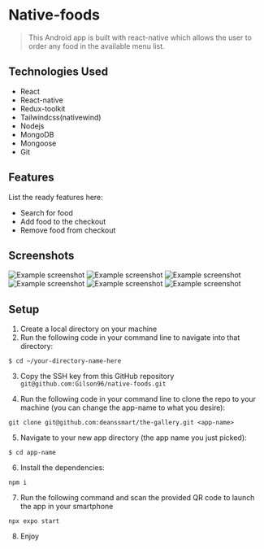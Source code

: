 # Native-foods
>This Android app is built with react-native which allows the user to order any food in the available menu list.  

## Technologies Used
- React
- React-native
- Redux-toolkit
- Tailwindcss(nativewind)
- Nodejs
- MongoDB
- Mongoose
- Git

## Features
List the ready features here:
- Search for food 
- Add food to the checkout
- Remove food from checkout

## Screenshots
![Example screenshot](https://github.com/Gilson96/native-foods/blob/master/assets/projects_screenshots/Dashboard.png)
![Example screenshot](https://github.com/Gilson96/native-foods/blob/master/assets/projects_screenshots/Food.png)
![Example screenshot](https://github.com/Gilson96/native-foods/blob/master/assets/projects_screenshots/Search.png)
![Example screenshot](https://github.com/Gilson96/native-foods/blob/master/assets/projects_screenshots/Order.png)
![Example screenshot](https://github.com/Gilson96/native-foods/blob/master/assets/projects_screenshots/DeliveryAnimation.png)
![Example screenshot](https://github.com/Gilson96/native-foods/blob/master/assets/projects_screenshots/Map.png)

## Setup
1. Create a local directory on your machine
2. Run the following code in your command line to navigate into that directory: 

```shell 
$ cd ~/your-directory-name-here
```
3. Copy the SSH key from this GitHub repository `git@github.com:Gilson96/native-foods.git`

4. Run the following code in your command line to clone the repo to your machine (you can change the app-name to what you desire):  

```shell 
git clone git@github.com:deanssmart/the-gallery.git <app-name>
```
5. Navigate to your new app directory (the app name you just picked):

```shell 
$ cd app-name
```
6. Install the dependencies:

```shell 
npm i
```
7. Run the following command and scan the provided QR code to launch the app in your smartphone  

```shell 
npx expo start
```
8. Enjoy
